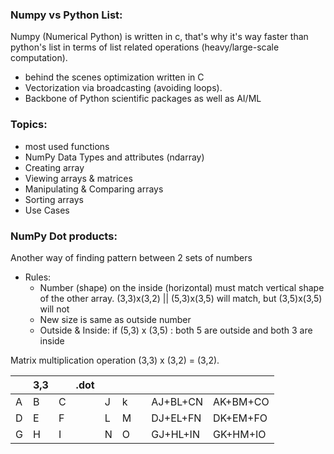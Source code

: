 ### Numpy vs Python List:
Numpy (Numerical Python) is written in c, that's why it's way faster than python's list in terms of list related operations (heavy/large-scale computation). 
- behind the scenes optimization written in C
- Vectorization via broadcasting (avoiding loops).
- Backbone of Python scientific packages as well as AI/ML

### Topics:
- most used functions
- NumPy Data Types and attributes (ndarray)
- Creating array
- Viewing arrays & matrices
- Manipulating & Comparing arrays
- Sorting arrays
- Use Cases

### NumPy Dot products:
Another way of finding pattern between 2 sets of numbers

- Rules:
    - Number (shape) on the inside (horizontal) must match vertical shape of the other array. (3,3)x(3,2) || (5,3)x(3,5) will match, but (3,5)x(3,5) will not
    - New size is same as outside number
    - Outside & Inside: if (5,3) x (3,5) : both 5 are outside and both 3 are inside

Matrix multiplication operation (3,3) x (3,2) = (3,2).

|   |3,3|   |  .dot |   |   |        |          |          |
|---|---|---|-------|---|---|--------|----------|----------|
| A | B | C |       | J | k |        | AJ+BL+CN | AK+BM+CO |
| D | E | F |       | L | M |        | DJ+EL+FN | DK+EM+FO |
| G | H | I |       | N | O |        | GJ+HL+IN | GK+HM+IO |